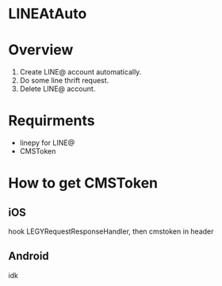 # LINEAtAuto
# Overview
1. Create LINE@ account automatically.
2. Do some line thrift request.
3. Delete LINE@ account.
# Requirments
- linepy for LINE@
- CMSToken
# How to get CMSToken
## iOS
hook LEGYRequestResponseHandler, then cmstoken in header
## Android
idk
